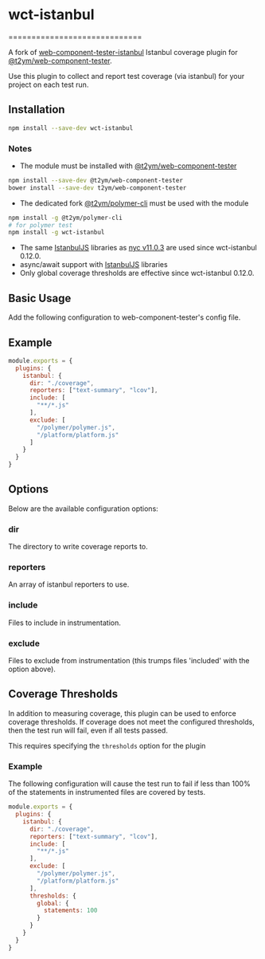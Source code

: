 # wct-istanbul
=============================

A fork of [web-component-tester-istanbul](https://github.com/thedeeno/web-component-tester-istanbul) Istanbul coverage plugin for [@t2ym/web-component-tester](https://github.com/t2ym/web-component-tester/tree/wct6-plugin-scoped).

Use this plugin to collect and report test coverage (via istanbul) for
your project on each test run.

## Installation

```sh
npm install --save-dev wct-istanbul
```

### Notes
- The module must be installed with [@t2ym/web-component-tester](https://github.com/t2ym/web-component-tester/tree/wct6-plugin-scoped)
```sh
npm install --save-dev @t2ym/web-component-tester
bower install --save-dev t2ym/web-component-tester
```
- The dedicated fork [@t2ym/polymer-cli](https://github.com/t2ym/polymer-cli/tree/wct6-plugin) must be used with the module
```sh
npm install -g @t2ym/polymer-cli
# for polymer test
npm install -g wct-istanbul
```
- The same [IstanbulJS](https://github.com/istanbuljs/istanbuljs) libraries as [nyc v11.0.3](https://github.com/istanbuljs/nyc) are used since wct-istanbul 0.12.0.
- async/await support with [IstanbulJS](https://github.com/istanbuljs/istanbuljs) libraries
- Only global coverage thresholds are effective since wct-istanbul 0.12.0.

## Basic Usage

Add the following configuration to web-component-tester's config file.

## Example

```js
module.exports = {
  plugins: {
    istanbul: {
      dir: "./coverage",
      reporters: ["text-summary", "lcov"],
      include: [
        "**/*.js"
      ],
      exclude: [
        "/polymer/polymer.js",
        "/platform/platform.js"
      ]
    }
  }
}
```

## Options

Below are the available configuration options:

### dir

The directory to write coverage reports to.

### reporters

An array of istanbul reporters to use.

### include

Files to include in instrumentation.

### exclude

Files to exclude from instrumentation (this trumps files 'included' with
the option above).

## Coverage Thresholds

In addition to measuring coverage, this plugin can be used to enforce
coverage thresholds.  If coverage does not meet the configured thresholds,
then the test run will fail, even if all tests passed.

This requires specifying the `thresholds` option for the plugin

### Example

The following configuration will cause the test run to fail if less
than 100% of the statements in instrumented files are covered by
tests.

```js
module.exports = {
  plugins: {
    istanbul: {
      dir: "./coverage",
      reporters: ["text-summary", "lcov"],
      include: [
        "**/*.js"
      ],
      exclude: [
        "/polymer/polymer.js",
        "/platform/platform.js"
      ],
      thresholds: {
        global: {
          statements: 100
        }
      }
    }
  }
}
```
